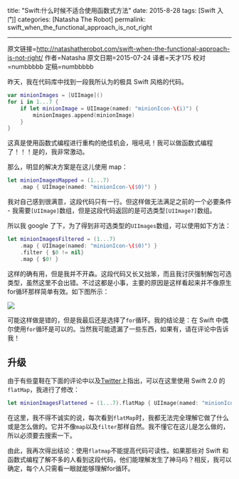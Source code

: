 title: "Swift:什么时候不适合使用函数式方法"
date: 2015-8-28
tags: [Swift 入门]
categories: [Natasha The Robot]
permalink: swift_when_the_functional_approach_is_not_right

---
原文链接=http://natashatherobot.com/swift-when-the-functional-approach-is-not-right/
作者=Natasha
原文日期=2015-07-24
译者=天才175
校对=numbbbbb
定稿=numbbbbb

<!--此处开始正文-->

昨天，我在代码库中找到一段我所认为的极具 Swift 风格的代码。

```swift
var minionImages = [UIImage]()
for i in 1...7 {
    if let minionImage = UIImage(named: "minionIcon-\(i)") {
        minionImages.append(minionImage)
    }
}
```

这真是使用函数式编程进行重构的绝佳机会，哦吼吼！我可以做函数式编程了！！！是的，我非常激动。

<!--more-->

那么，明显的解决方案是在这儿使用 map：

```swift
let minionImagesMapped = (1...7)
    .map { UIImage(named: "minionIcon-\($0)") }
```

我对自己感到很满意，这段代码只有一行。但这样做无法满足之前的一个必要条件 - 我需要`[UIImage]`数组，但是这段代码返回的是可选类型`[UIImage?]`数组。

所以我 google 了下，为了得到非可选类型的`UIImages`数组，可以使用如下方法：

```swift
let minionImagesFiltered = (1...7)
    .map { UIImage(named: "minionIcon-\($0)") }
    .filter { $0 != nil}
    .map { $0! }
```

这样的确有用，但是我并不开森。这段代码又长又拙笨，而且我讨厌强制解包可选类型，虽然这里不会出错。不过这都是小事，主要的原因是这样看起来并不像原生for循环那样简单有效。如下图所示：

![](/img/articles/swift_when_the_functional_approach_is_not_right/MyPlayground_playground1.png)

可能这样做是错的，但是我最后还是选择了`for`循环。我的结论是：在 Swift 中偶尔使用`for`循环是可以的。当然我可能遗漏了一些东西，如果有，请在评论中告诉我！

## 升级

由于有些童鞋在下面的评论中以及[Twitter](https://twitter.com/NatashaTheRobot/status/624609007043391488)上指出，可以在这里使用 Swift 2.0 的`flatMap`，我进行了修改：

```swift
let minionImagesFlattened = (1...7).flatMap { UIImage(named: "minionIcon-\($0)") }
```

在这里，我不得不诚实的说，每次看到`flatMap`时，我都无法完全理解它做了什么或是怎么做的。它并不像`map`以及`filter`那样自然。我不懂它在这儿是怎么做的，所以必须要去搜索一下。

由此，我再次得出结论：使用`flatmap`不能提高代码可读性。如果那些对 Swift 和函数式编程了解不多的人看到这段代码，他们能理解发生了神马吗？相反，我可以确定，每个人只需看一眼就能够理解for循环。

